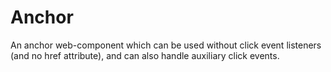 # Anchor

An anchor web-component which can be used without click event listeners (and no href attribute), and can also handle auxiliary click events.